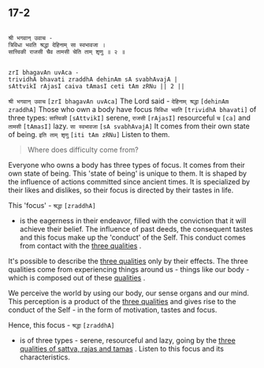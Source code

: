 ## 17-2


```shloka-sa

श्री भगवान् उवाच -
त्रिविधा भवति श्रद्धा देहिनाम् सा स्वभावजा ।
सात्त्विकी राजसी चैव तामसी चेति ताम् शृणु ॥ २ ॥

```
```shloka-sa-hk

zrI bhagavAn uvAca -
trividhA bhavati zraddhA dehinAm sA svabhAvajA |
sAttvikI rAjasI caiva tAmasI ceti tAm zRNu || 2 ||

```
`श्री भगवान् उवाच` `[zrI bhagavAn uvAca]` The Lord said - `देहिनाम् श्रद्धा` `[dehinAm zraddhA]` Those who own a body have focus `त्रिविधा भवति` `[trividhA bhavati]` of three types: `सात्त्विकी` `[sAttvikI]` serene, `राजसी` `[rAjasI]` resourceful `च` `[ca]` and `तामसी` `[tAmasI]` lazy. `सा स्वभावजा` `[sA svabhAvajA]` It comes from their own state of being. `इति ताम् शृणु` `[iti tAm zRNu]` Listen to them.


<a name='applopener_206'></a>
> Where does difficulty come from?



Everyone who owns a body has three types of focus. It comes from their own state of being. This 'state of being' is unique to them. It is shaped by the influence of actions committed since ancient times. It is specialized by their likes and dislikes, so their focus is directed by their tastes in life. 

<a name='shraddha_focus'></a>

This 'focus' - 
`श्रद्धा` `[zraddhA]`
 - is the eagerness in their endeavor, filled with the conviction that it will achieve their belief. The influence of past deeds, the consequent tastes and this focus make up the 'conduct' of the Self. This conduct comes from contact with the 
[three qualities](14-22.md#satva_rajas_tamas_effects)
. 

It's possible to describe the 
[three qualities](14-22.md#satva_rajas_tamas_effects)
 only by their effects. The three qualities come from experiencing things around us - things like our body - which is composed out of these 
[qualities](2-45_to_2-46.md#satva_rajas_tamas)
. 

We perceive the world by using our body, our sense organs and our mind. This perception is a product of the 
[three qualities](14-22.md#satva_rajas_tamas_effects)
 and gives rise to the conduct of the Self - in the form of motivation, tastes and focus.

Hence, this focus - 
`श्रद्धा` `[zraddhA]`
 - is of three types - serene, resourceful and lazy, going by the 
[three qualities of sattva, rajas and tamas](14-22.md#satva_rajas_tamas_effects)
. Listen to this focus and its characteristics.



